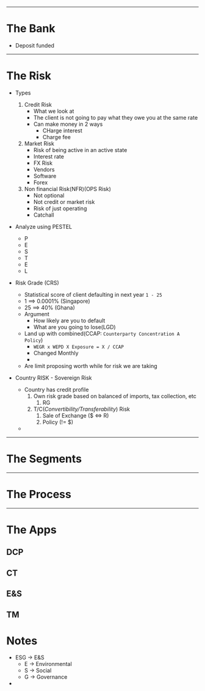 
___
# The Bank

- Deposit funded

___
# The Risk

- Types 
	1. Credit Risk
		- What we look at
		- The client is not going to pay what they owe you at the same rate
		- Can make money in 2 ways
			- CHarge interest
			- Charge fee
	2. Market Risk
		- Risk of being active in an active state
		- Interest rate 
		- FX Risk
		- Vendors 
		- Software
		- Forex
	3. Non financial Risk(NFR)(OPS Risk)
		- Not optional
		- Not credit or market risk
		- Risk of just operating
		- Catchall


- Analyze using PESTEL
	- P
	- E
	- S
	- T
	- E
	- L

- Risk Grade (CRS)
	- Statistical score of client defaulting in next year ` 1 - 25 `
	- 1  ==> 0.0001% (Singapore)
	- 25 ==> 40% (Ghana)
	- Argument
		- How likely are you to default
		- What are you going to lose(LGD) 
	- Land up with combined(CCAP: ` Counterparty Concentration A Policy `)
		- ` WEGR x WEPD X Exposure = X / CCAP `
		- Changed Monthly
		- 
	- Are limit proposing worth while for risk we are taking

- Country RISK - Sovereign Risk
	- Country has credit profile
		1.  Own risk grade based on balanced of imports, tax collection, etc
			1. RG
		2.  T/C(*Convertibility/Transferability*) Risk
			1. Sale of Exchange ($ <=> R)
			2. Policy (!= $)
	- 

___
# The Segments


___
# The Process


___
# The Apps


## DCP


## CT


## E&S


## TM


# Notes

- ESG -> E&S 
	- E -> Environmental
	- S -> Social
	- G -> Governance
- 
